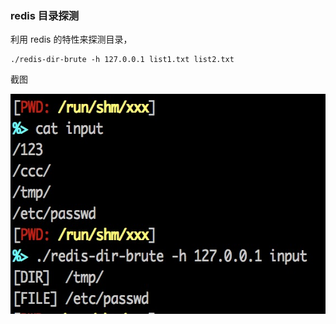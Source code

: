 ### redis 目录探测

利用 redis 的特性来探测目录，

```
./redis-dir-brute -h 127.0.0.1 list1.txt list2.txt
```

截图

<img src="contrib/screen.jpg" height="352" />
